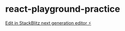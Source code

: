 # react-playground-practice

[Edit in StackBlitz next generation editor ⚡️](https://stackblitz.com/~/github.com/anshulmajoka/react-playground-practice)